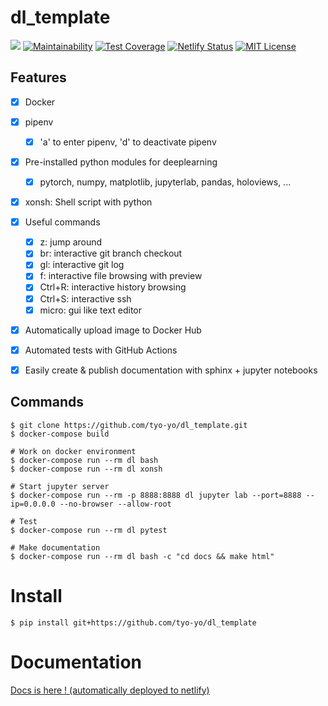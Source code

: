 # dl_template

![](https://github.com/tyo-yo/dl_template/workflows/Build%20and%20Test/badge.svg) [![Maintainability](https://api.codeclimate.com/v1/badges/5e23e4bf99dafa1ad824/maintainability)](https://codeclimate.com/github/tyo-yo/dl_template/maintainability) [![Test Coverage](https://api.codeclimate.com/v1/badges/5e23e4bf99dafa1ad824/test_coverage)](https://codeclimate.com/github/tyo-yo/dl_template/test_coverage) [![Netlify Status](https://api.netlify.com/api/v1/badges/b3d57a85-d8c3-4a0f-a796-3075f6b80ef7/deploy-status)](https://app.netlify.com/sites/dl-template/deploys) [![MIT License](http://img.shields.io/badge/license-MIT-blue.svg?style=flat)](LICENSE)



## Features

-   [x] Docker
-   [x] pipenv
    -   [x] 'a' to enter pipenv, 'd' to deactivate pipenv
-   [x] Pre-installed python modules for deeplearning
    -   [x] pytorch, numpy, matplotlib, jupyterlab, pandas, holoviews, ...
-   [x] xonsh: Shell script with python
-   [x] Useful commands
    -   [x] z: jump around
    -   [x] br: interactive git branch checkout
    -   [x] gl: interactive git log
    -   [x] f: interactive file browsing with preview
    -   [x] Ctrl+R: interactive history browsing
    -   [x] Ctrl+S: interactive ssh
    -   [x] micro: gui like text editor
-   [x] Automatically upload image to Docker Hub
-   [x] Automated tests with GitHub Actions
-   [x] Easily create & publish documentation with sphinx + jupyter notebooks



## Commands

```shell
$ git clone https://github.com/tyo-yo/dl_template.git
$ docker-compose build

# Work on docker environment
$ docker-compose run --rm dl bash
$ docker-compose run --rm dl xonsh

# Start jupyter server
$ docker-compose run --rm -p 8888:8888 dl jupyter lab --port=8888 --ip=0.0.0.0 --no-browser --allow-root

# Test
$ docker-compose run --rm dl pytest

# Make documentation
$ docker-compose run --rm dl bash -c "cd docs && make html"
```



# Install

```shell
$ pip install git+https://github.com/tyo-yo/dl_template
```



# Documentation

[Docs is here ! (automatically deployed to netlify)](https://dl-template.netlify.com)

